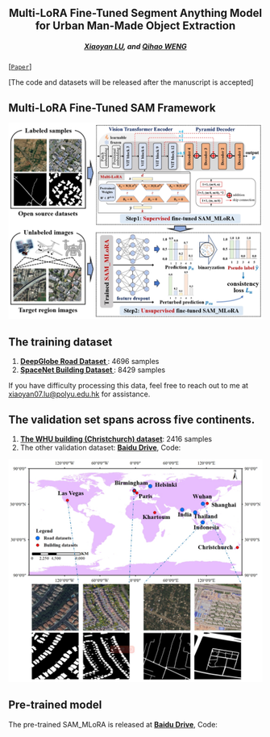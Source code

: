 <h2 align="center">Multi-LoRA Fine-Tuned Segment Anything Model for Urban Man-Made Object Extraction</h2>

<h5 align="center"> <a href="https://scholar.google.com/citations?user=MDA37NMAAAAJ&hl=zh-CN">Xiaoyan LU</a>,
and <a href="https://scholar.google.com/citations?user=SbbCxE8AAAAJ">Qihao WENG</a></h5>


[[`Paper`]()] 

[The code and datasets will be released after the manuscript is accepted]

## Multi-LoRA Fine-Tuned SAM Framework

<div align="center">
  <img src="./img/SAM_LoRA.png?raw=true">
</div>

## The training dataset

1. [<b>DeepGlobe Road Dataset </b>](https://competitions.codalab.org/competitions/18467#participate-get_data): 4696 samples
2. [<b>SpaceNet Building Dataset </b>](https://spacenet.ai/spacenet-buildings-dataset-v2/): 8429 samples

If you have difficulty processing this data, feel free to reach out to me at xiaoyan07.lu@polyu.edu.hk for assistance.


## The validation set spans across five continents.

1. [<b>The WHU building (Christchurch) dataset</b>](http://gpcv.whu.edu.cn/data/building_dataset.html): 2416 samples
2. The other validation dataset: [<b>Baidu Drive</b>]( ), Code:

<div align="center">
  <img src="./img/val_data.png?raw=true">
</div>

## Pre-trained model
The pre-trained SAM_MLoRA is released at [<b>Baidu Drive</b>](), Code:
